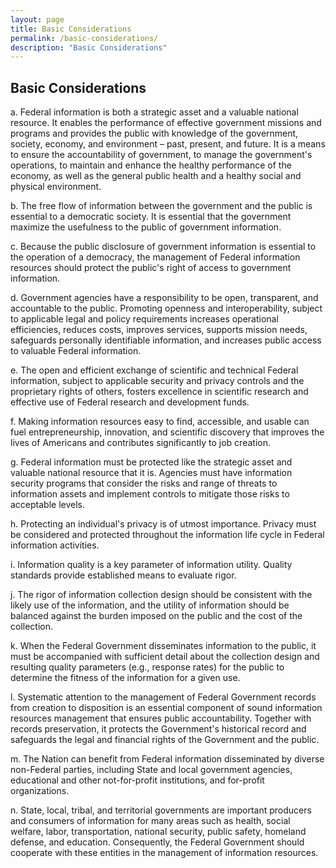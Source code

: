 ```yaml
---
layout: page
title: Basic Considerations
permalink: /basic-considerations/
description: "Basic Considerations"
---
```


## **Basic Considerations**

  a. Federal information is both a strategic asset and a valuable national resource. It enables the performance of effective government missions and programs and provides the public with knowledge of the government, society, economy, and environment – past, present, and future. It is a means to ensure the accountability of government, to manage the government's operations, to maintain and enhance the healthy performance of the economy, as well as the general public health and a healthy social and physical environment.
  
  b. The free flow of information between the government and the public is essential to a democratic society. It is essential that the government maximize the usefulness to the public of government information.
  
  c. Because the public disclosure of government information is essential to the operation of a democracy, the management of Federal information resources should protect the public's right of access to government information.
  
  d. Government agencies have a responsibility to be open, transparent, and accountable to the public. Promoting openness and interoperability, subject to applicable legal and policy requirements increases operational efficiencies, reduces costs, improves services, supports mission needs, safeguards personally identifiable information, and increases public access to valuable Federal information.
  
  e. The open and efficient exchange of scientific and technical Federal information, subject to applicable security and privacy controls and the proprietary rights of others, fosters excellence in scientific research and effective use of Federal research and development funds.
  
  f. Making information resources easy to find, accessible, and usable can fuel entrepreneurship, innovation, and scientific discovery that improves the lives of Americans and contributes significantly to job creation.
  
  g. Federal information must be protected like the strategic asset and valuable national resource that it is. Agencies must have information security programs that consider the risks and range of threats to information assets and implement controls to mitigate those risks to acceptable levels.
  
  h. Protecting an individual's privacy is of utmost importance. Privacy must be considered and protected throughout the information life cycle in Federal information activities.
  
  i. Information quality is a key parameter of information utility. Quality standards provide established means to evaluate rigor.
  
  j. The rigor of information collection design should be consistent with the likely use of the information, and the utility of information should be balanced against the burden imposed on the public and the cost of the collection.
  
  k. When the Federal Government disseminates information to the public, it must be accompanied with sufficient detail about the collection design and resulting quality parameters (e.g., response rates) for the public to determine the fitness of the information for a given use.
  
  l. Systematic attention to the management of Federal Government records from creation to disposition is an essential component of sound information resources management that ensures public accountability. Together with records preservation, it protects the Government's historical record and safeguards the legal and financial rights of the Government and the public.
  
  m. The Nation can benefit from Federal information disseminated by diverse non-Federal parties, including State and local government agencies, educational and other not-for-profit institutions, and for-profit organizations.
  
  n. State, local, tribal, and territorial governments are important producers and consumers of information for many areas such as health, social welfare, labor, transportation, national security, public safety, homeland defense, and education. Consequently, the Federal Government should cooperate with these entities in the management of information resources.
